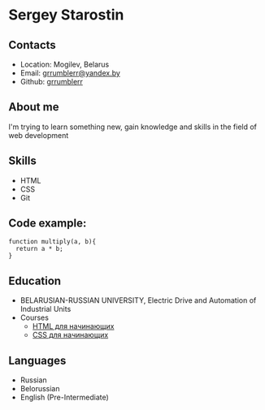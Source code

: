 # Sergey Starostin
## Contacts
* Location: Mogilev, Belarus
* Email: grrumblerr@yandex.by
* Github: [grrumblerr](https://github.com/grrumblerr)

## About me

I'm trying to learn something new, gain knowledge and skills in the field of web development

## Skills

- HTML
- CSS
- Git

## Code example:
```
function multiply(a, b){
  return a * b;
}
```
## Education

* BELARUSIAN-RUSSIAN UNIVERSITY, Electric Drive and Automation of Industrial Units
* Courses
    - [HTML для начинающих](https://ru.code-basics.com/languages/html)
    - [CSS для начинающих](https://ru.code-basics.com/languages/css)

## Languages

* Russian
* Belorussian
* English (Pre-Intermediate)